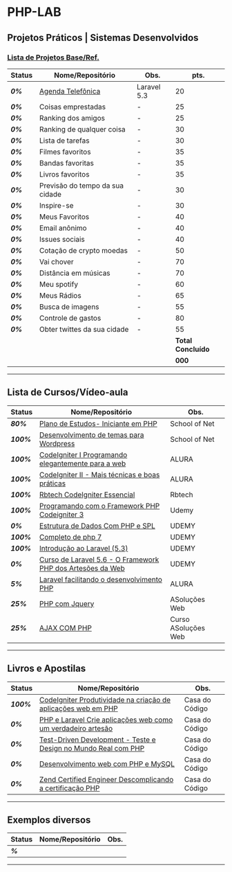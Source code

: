 # PHP-LAB

## Projetos Práticos | Sistemas Desenvolvidos
### [Lista de Projetos Base/Ref.](#)
| **Status**  | **Nome/Repositório**  | **Obs.**  |  **pts.**  |
|---|---|---|---|
| **_0%_** | [Agenda Telefônica](#) |  Laravel 5.3  | 20 |
| **_0%_** | Coisas emprestadas  |  -  | 25 |
| **_0%_** | Ranking dos amigos  |  -  | 25 |
| **_0%_** | Ranking de qualquer coisa  |  -  | 30 |
| **_0%_** | Lista de tarefas  |  -  | 30 |
| **_0%_** | Filmes favoritos  |  -  | 35 |
| **_0%_** | Bandas favoritas  |  -  | 35 |
| **_0%_** | Livros favoritos  |  -  | 35 |
| **_0%_** | Previsão do tempo da sua cidade  |  -  | 30 |
| **_0%_** | Inspire-se  |  -  | 30 |
| **_0%_** | Meus Favoritos  |  -  | 40 |
| **_0%_** | Email anônimo  |  -  | 40 |
| **_0%_** | Issues sociais  |  -  | 40 |
| **_0%_** | Cotação de crypto moedas  |  -  | 50 |
| **_0%_** | Vai chover  |  -  | 70 |
| **_0%_** | Distância em músicas   |  -  | 70 |
| **_0%_** | Meu spotify  |  -  | 60 |
| **_0%_** | Meus Rádios  |  -  | 65 |
| **_0%_** | Busca de imagens  |  -  | 55 |
| **_0%_** | Controle de gastos  |  -  | 80 |
| **_0%_** | Obter twittes da sua cidade  |  -  | 55 |
|   |   |   |**Total Concluído**|
|   |   |   |**000**|

------------

## Lista de Cursos/Vídeo-aula

| **Status**  | **Nome/Repositório**  | **Obs.**  |
|---|---|---|
| **_80%_**  | [Plano de Estudos- Iniciante em PHP](#)  |  School of Net |
| **_100%_** | [Desenvolvimento de temas para Wordpress](#)  |   School of Net |
| **_100%_** | [CodeIgniter I Programando elegantemente para a web](#)  |   ALURA |
| **_100%_** | [CodeIgniter II - Mais técnicas e boas práticas](#)  |   ALURA |
| **_100%_** | [Rbtech CodeIgniter Essencial](#)  |   Rbtech  |
| **_100%_** | [Programando com o Framework PHP Codeigniter 3](#)  |   Udemy |
| **_0%_**   | [Estrutura de Dados Com PHP e SPL](#)  |   UDEMY  |
| **_100%_** | [Completo de php 7](#)  |   UDEMY  |
| **_100%_**  | [Introdução ao Laravel (5.3)](#)  | UDEMY  |
| **_0%_**   | [Curso de Laravel 5.6 - O Framework PHP dos Artesões da Web](#)  |   UDEMY  |
| **_5%_**   | [Laravel facilitando o desenvolvimento PHP](#)  |   ALURA  |
| **_25%_**  | [PHP com Jquery](#)  |   ASoluções Web  |
| **_25%_**  | [AJAX COM PHP](#)  |  Curso ASoluções Web  |

------------

## Livros e Apostilas

| **Status**  | **Nome/Repositório**  | **Obs.**  |
|---|---|---|
| **_100%_** | [CodeIgniter Produtividade na criação de aplicações web em PHP](#)  |  Casa do Código |
| **_0%_**   | [PHP e Laravel Crie aplicações web como um verdadeiro artesão](#)  |  Casa do Código |
| **_0%_**   | [Test-Driven Development - Teste e Design no Mundo Real com PHP](#)  |  Casa do Código |
| **_0%_**   | [Desenvolvimento web com PHP e MySQL](#)  |  Casa do Código |
| **_0%_**   | [Zend Certified Engineer Descomplicando a certificação PHP](#)  |  Casa do Código |

------------



## Exemplos diversos

| **Status**  | **Nome/Repositório**  | **Obs.**  |
|---|---|---|
| **_%_** |    []()  |   |

------------
